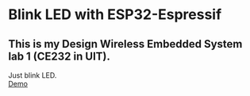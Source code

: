 # Blink LED with ESP32-Espressif
## This is my Design Wireless Embedded System lab 1 (CE232 in UIT).
Just blink LED. \
[Demo](https://youtu.be/cQFA_jUFPkM)
